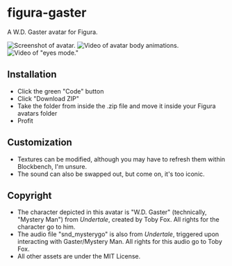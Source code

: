 # figura-gaster
A W.D. Gaster avatar for Figura.

![Screenshot of avatar.](https://github.com/EmeraldImpulse7/figura-gaster/assets/61766021/a7725caa-c96f-461d-9a6b-57d92c0e9bb2)
![Video of avatar body animations.](https://github.com/EmeraldImpulse7/figura-gaster/assets/61766021/7676bfbd-761c-42a7-bbef-9731f7c5d21a)
![Video of "eyes mode."](https://github.com/EmeraldImpulse7/figura-gaster/assets/61766021/375e598f-c853-4ed3-bd2f-b0bef2f97a28)

## Installation
- Click the green "Code" button
- Click "Download ZIP"
- Take the folder from inside the .zip file and move it inside your Figura avatars folder
- Profit

## Customization
- Textures can be modified, although you may have to refresh them within Blockbench, I'm unsure.
- The sound can also be swapped out, but come on, it's too iconic.

## Copyright
- The character depicted in this avatar is "W.D. Gaster" (technically, "Mystery Man") from *Undertale*, created by Toby Fox. All rights for the character go to him.
- The audio file "snd_mysterygo" is also from *Undertale*, triggered upon interacting with Gaster/Mystery Man. All rights for this audio go to Toby Fox.
- All other assets are under the MIT License.
